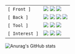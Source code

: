 |         |           | 
| --------     | --------- | 
| `[ Front ]`    | <img src="https://img.shields.io/badge/HTML5-E34F26?style=flat-square&logo=HTML5&logoColor=white"/></a> <img src="https://img.shields.io/badge/CSS3-1572B6?style=flat-square&logo=CSS3&logoColor=white"/></a> <img src="https://img.shields.io/badge/JavaScript-F7DF1E?style=flat-square&logo=JavaScript&logoColor=white"/></a>|
| `[ Back ]`     | <img src ="https://img.shields.io/badge/Java-f98b00?&style=flat-square&logo=Java&logoColor=white"/></a> <img src ="https://img.shields.io/badge/Spring-006600?&style=flat-square&logo=Spring&logoColor=white"/></a> <img src ="https://img.shields.io/badge/Oracle-eb0d00?&style=flat-square&logo=Oracle&logoColor=white"/></a> <img src ="https://img.shields.io/badge/MySQL-3b67ff?&style=flat-square&logo=MySQL&logoColor=white"/></a> |
| `[ Tool ]`     | <img src ="https://img.shields.io/badge/IntelliJ IDEA-eb0d00?&style=flat-square&logo=IntelliJ IDEA&logoColor=white"/></a> <img src ="https://img.shields.io/badge/eclipse-eb0d00?&style=flat-square&logo=eclipse&logoColor=white"/></a> <img src ="https://img.shields.io/badge/git-3b67ff?&style=flat-square&logo=git&logoColor=white"/></a> |
| `[ Interest ]` | <img src="https://img.shields.io/badge/React-7357ff?style=flat-square&logo=React&logoColor=white"/></a> <img src="https://img.shields.io/badge/Vue.js-006600?style=flat-square&logo=Vue.js&logoColor=white"/></a> <img src="https://img.shields.io/badge/Node.js-339933?style=flat-square&logo=Node.js&logoColor=white"/></a> |


  <!--<img alt="Python" src ="https://img.shields.io/badge/기술명-원하는색상코드.svg?&style=for-the-badge&logo=로고명&logoColor=로고색상"/>-->


![Anurag's GitHub stats](https://github-readme-stats.vercel.app/api?username=lgs0503&show_icons=true&theme=graywhite)
